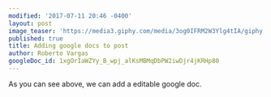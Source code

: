 ```yaml
---
modified: '2017-07-11 20:46 -0400'
layout: post
image_teaser: 'https://media3.giphy.com/media/3og0IFRM2W3Ylg4tIA/giphy.gif'
published: true
title: Adding google docs to post
author: Roberto Vargas
googleDoc_id: 1xgOrIaWZYy_B_wpj_alKsMBMqDbPW2iwDjr4jKRHp80
---
```


As you can see above, we can add a editable google doc. 
